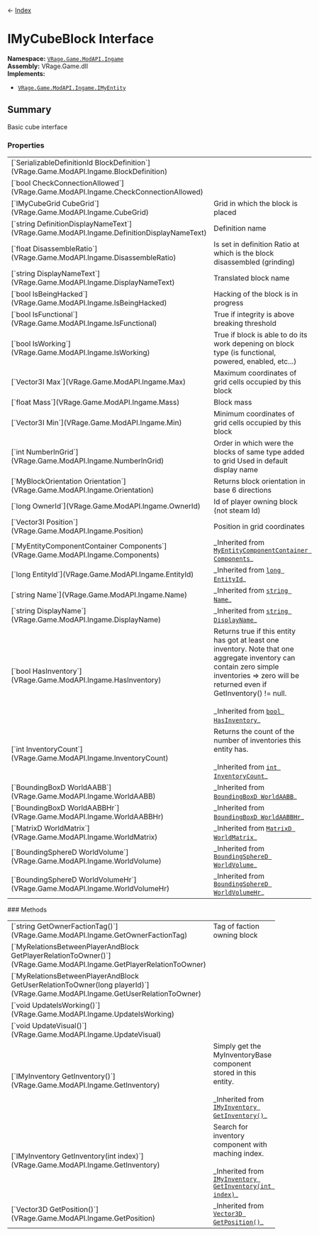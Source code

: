 ← [Index](index)
# IMyCubeBlock Interface
**Namespace:** [`VRage.Game.ModAPI.Ingame`](VRage.Game.ModAPI.Ingame)  
**Assembly:** VRage.Game.dll  
**Implements:**
* [`VRage.Game.ModAPI.Ingame.IMyEntity`](VRage.Game.ModAPI.Ingame.IMyEntity)
## Summary
Basic cube interface
### Properties
<table style="width:100%;display:table">
<tr><td>[`SerializableDefinitionId BlockDefinition`](VRage.Game.ModAPI.Ingame.BlockDefinition)</td><td></td></tr>
<tr><td>[`bool CheckConnectionAllowed`](VRage.Game.ModAPI.Ingame.CheckConnectionAllowed)</td><td></td></tr>
<tr><td>[`IMyCubeGrid CubeGrid`](VRage.Game.ModAPI.Ingame.CubeGrid)</td><td>Grid in which the block is placed</td></tr>
<tr><td>[`string DefinitionDisplayNameText`](VRage.Game.ModAPI.Ingame.DefinitionDisplayNameText)</td><td>Definition name</td></tr>
<tr><td>[`float DisassembleRatio`](VRage.Game.ModAPI.Ingame.DisassembleRatio)</td><td>Is set in definition Ratio at which is the block disassembled (grinding)</td></tr>
<tr><td>[`string DisplayNameText`](VRage.Game.ModAPI.Ingame.DisplayNameText)</td><td>Translated block name</td></tr>
<tr><td>[`bool IsBeingHacked`](VRage.Game.ModAPI.Ingame.IsBeingHacked)</td><td>Hacking of the block is in progress</td></tr>
<tr><td>[`bool IsFunctional`](VRage.Game.ModAPI.Ingame.IsFunctional)</td><td>True if integrity is above breaking threshold</td></tr>
<tr><td>[`bool IsWorking`](VRage.Game.ModAPI.Ingame.IsWorking)</td><td>True if block is able to do its work depening on block type (is functional, powered, enabled, etc...)</td></tr>
<tr><td>[`Vector3I Max`](VRage.Game.ModAPI.Ingame.Max)</td><td>Maximum coordinates of grid cells occupied by this block</td></tr>
<tr><td>[`float Mass`](VRage.Game.ModAPI.Ingame.Mass)</td><td>Block mass</td></tr>
<tr><td>[`Vector3I Min`](VRage.Game.ModAPI.Ingame.Min)</td><td>Minimum coordinates of grid cells occupied by this block</td></tr>
<tr><td>[`int NumberInGrid`](VRage.Game.ModAPI.Ingame.NumberInGrid)</td><td>Order in which were the blocks of same type added to grid Used in default display name</td></tr>
<tr><td>[`MyBlockOrientation Orientation`](VRage.Game.ModAPI.Ingame.Orientation)</td><td>Returns block orientation in base 6 directions</td></tr>
<tr><td>[`long OwnerId`](VRage.Game.ModAPI.Ingame.OwnerId)</td><td>Id of player owning block (not steam Id)</td></tr>
<tr><td>[`Vector3I Position`](VRage.Game.ModAPI.Ingame.Position)</td><td>Position in grid coordinates</td></tr>
<tr><td>[`MyEntityComponentContainer Components`](VRage.Game.ModAPI.Ingame.Components)</td><td>_Inherited from <a href="VRage.Game.ModAPI.Ingame.IMyEntity"><code>MyEntityComponentContainer Components</code></a>_</td></tr>
<tr><td>[`long EntityId`](VRage.Game.ModAPI.Ingame.EntityId)</td><td>_Inherited from <a href="VRage.Game.ModAPI.Ingame.IMyEntity"><code>long EntityId</code></a>_</td></tr>
<tr><td>[`string Name`](VRage.Game.ModAPI.Ingame.Name)</td><td>_Inherited from <a href="VRage.Game.ModAPI.Ingame.IMyEntity"><code>string Name</code></a>_</td></tr>
<tr><td>[`string DisplayName`](VRage.Game.ModAPI.Ingame.DisplayName)</td><td>_Inherited from <a href="VRage.Game.ModAPI.Ingame.IMyEntity"><code>string DisplayName</code></a>_</td></tr>
<tr><td>[`bool HasInventory`](VRage.Game.ModAPI.Ingame.HasInventory)</td><td>Returns true if this entity has got at least one inventory. Note that one aggregate inventory can contain zero simple inventories => zero will be returned even if GetInventory() != null.<br/><br/>_Inherited from <a href="VRage.Game.ModAPI.Ingame.IMyEntity"><code>bool HasInventory</code></a>_</td></tr>
<tr><td>[`int InventoryCount`](VRage.Game.ModAPI.Ingame.InventoryCount)</td><td>Returns the count of the number of inventories this entity has.<br/><br/>_Inherited from <a href="VRage.Game.ModAPI.Ingame.IMyEntity"><code>int InventoryCount</code></a>_</td></tr>
<tr><td>[`BoundingBoxD WorldAABB`](VRage.Game.ModAPI.Ingame.WorldAABB)</td><td>_Inherited from <a href="VRage.Game.ModAPI.Ingame.IMyEntity"><code>BoundingBoxD WorldAABB</code></a>_</td></tr>
<tr><td>[`BoundingBoxD WorldAABBHr`](VRage.Game.ModAPI.Ingame.WorldAABBHr)</td><td>_Inherited from <a href="VRage.Game.ModAPI.Ingame.IMyEntity"><code>BoundingBoxD WorldAABBHr</code></a>_</td></tr>
<tr><td>[`MatrixD WorldMatrix`](VRage.Game.ModAPI.Ingame.WorldMatrix)</td><td>_Inherited from <a href="VRage.Game.ModAPI.Ingame.IMyEntity"><code>MatrixD WorldMatrix</code></a>_</td></tr>
<tr><td>[`BoundingSphereD WorldVolume`](VRage.Game.ModAPI.Ingame.WorldVolume)</td><td>_Inherited from <a href="VRage.Game.ModAPI.Ingame.IMyEntity"><code>BoundingSphereD WorldVolume</code></a>_</td></tr>
<tr><td>[`BoundingSphereD WorldVolumeHr`](VRage.Game.ModAPI.Ingame.WorldVolumeHr)</td><td>_Inherited from <a href="VRage.Game.ModAPI.Ingame.IMyEntity"><code>BoundingSphereD WorldVolumeHr</code></a>_</td></tr>
</table>
### Methods
<table style="width:100%;display:table">
<tr><td>[`string GetOwnerFactionTag()`](VRage.Game.ModAPI.Ingame.GetOwnerFactionTag)</td><td>Tag of faction owning block</td></tr>
<tr><td>[`MyRelationsBetweenPlayerAndBlock GetPlayerRelationToOwner()`](VRage.Game.ModAPI.Ingame.GetPlayerRelationToOwner)</td><td></td></tr>
<tr><td>[`MyRelationsBetweenPlayerAndBlock GetUserRelationToOwner(long playerId)`](VRage.Game.ModAPI.Ingame.GetUserRelationToOwner)</td><td></td></tr>
<tr><td>[`void UpdateIsWorking()`](VRage.Game.ModAPI.Ingame.UpdateIsWorking)</td><td></td></tr>
<tr><td>[`void UpdateVisual()`](VRage.Game.ModAPI.Ingame.UpdateVisual)</td><td></td></tr>
<tr><td>[`IMyInventory GetInventory()`](VRage.Game.ModAPI.Ingame.GetInventory)</td><td>Simply get the MyInventoryBase component stored in this entity.<br/><br/>_Inherited from <a href="VRage.Game.ModAPI.Ingame.IMyEntity"><code>IMyInventory GetInventory()</code></a>_</td></tr>
<tr><td>[`IMyInventory GetInventory(int index)`](VRage.Game.ModAPI.Ingame.GetInventory)</td><td>Search for inventory component with maching index.<br/><br/>_Inherited from <a href="VRage.Game.ModAPI.Ingame.IMyEntity"><code>IMyInventory GetInventory(int index)</code></a>_</td></tr>
<tr><td>[`Vector3D GetPosition()`](VRage.Game.ModAPI.Ingame.GetPosition)</td><td>_Inherited from <a href="VRage.Game.ModAPI.Ingame.IMyEntity"><code>Vector3D GetPosition()</code></a>_</td></tr>
</table>

